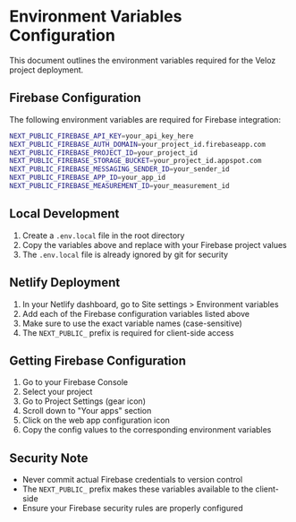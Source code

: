 # Environment Variables Configuration

This document outlines the environment variables required for the Veloz project deployment.

## Firebase Configuration

The following environment variables are required for Firebase integration:

```bash
NEXT_PUBLIC_FIREBASE_API_KEY=your_api_key_here
NEXT_PUBLIC_FIREBASE_AUTH_DOMAIN=your_project_id.firebaseapp.com
NEXT_PUBLIC_FIREBASE_PROJECT_ID=your_project_id
NEXT_PUBLIC_FIREBASE_STORAGE_BUCKET=your_project_id.appspot.com
NEXT_PUBLIC_FIREBASE_MESSAGING_SENDER_ID=your_sender_id
NEXT_PUBLIC_FIREBASE_APP_ID=your_app_id
NEXT_PUBLIC_FIREBASE_MEASUREMENT_ID=your_measurement_id
```

## Local Development

1. Create a `.env.local` file in the root directory
2. Copy the variables above and replace with your Firebase project values
3. The `.env.local` file is already ignored by git for security

## Netlify Deployment

1. In your Netlify dashboard, go to Site settings > Environment variables
2. Add each of the Firebase configuration variables listed above
3. Make sure to use the exact variable names (case-sensitive)
4. The `NEXT_PUBLIC_` prefix is required for client-side access

## Getting Firebase Configuration

1. Go to your Firebase Console
2. Select your project
3. Go to Project Settings (gear icon)
4. Scroll down to "Your apps" section
5. Click on the web app configuration icon
6. Copy the config values to the corresponding environment variables

## Security Note

- Never commit actual Firebase credentials to version control
- The `NEXT_PUBLIC_` prefix makes these variables available to the client-side
- Ensure your Firebase security rules are properly configured

